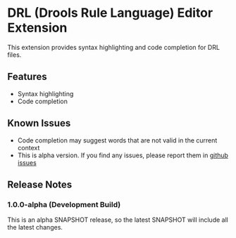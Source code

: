 # DRL (Drools Rule Language) Editor Extension

This extension provides syntax highlighting and code completion for DRL files.

## Features

- Syntax highlighting
- Code completion

## Known Issues

- Code completion may suggest words that are not valid in the current context
- This is alpha version. If you find any issues, please report them in [github issues](https://github.com/kiegroup/drools-lsp/issues)

## Release Notes

### 1.0.0-alpha (Development Build)

This is an alpha SNAPSHOT release, so the latest SNAPSHOT will include all the latest changes.
